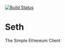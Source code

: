 [![Build Status](https://travis-ci.org/newalchemylimited/seth.svg?branch=master)](https://travis-ci.org/newalchemylimited/seth)

# Seth

The Simple Ethereum Client
